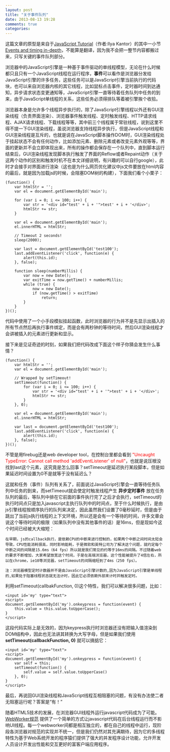 ```yaml
---
layout: post
title: "关于事件队列"
date: 2013-08-13 19:28
comments: true
categories: 
---
```


这篇文章的原型是来自于[JavaScript Tutorial](http://javascript.info/)（作者:Ilya Kantor）的其中一小节[Events and timing in-depth](http://javascript.info/tutorial/events-and-timing-depth)，不能算是翻译，因为我不会把一整节内容都搬过来，只写关键的事件队列部分。

浏览器中的JavaScript引擎是一种基于事件驱动的单线程模型，无论在什么时候都只且只有一个JavaScript线程在运行程序，**事件**可以看作是浏览器分发给JavaScript引擎的许多任务，这些任务可以是JavaScript引擎当前执行的代码块，也可以来自浏览器内核的其它线程，比如鼠标点击事件，定时器时间到达通知，异步请求状态变更通知等，JavaScript引擎一直等待着任务队列中任务的到来，由于JavaScript单线程的关系，这些任务必须得排队等着被引擎挨个收拾。

<!--more-->

浏览器本身是允许多个线程异步执行的，除了JavaScript引擎线程以外还有GUI渲染线程（负责界面渲染）、浏览器事件触发线程、定时触发线程、HTTP请求线程、AJAX请求线程、下载线程等等，其中前三个线程属于常驻线程，说到这里不得不提一下GUI渲染线程，虽说浏览器支持线程异步执行，但是JavaScript线程和GUI渲染线程是互斥的，也就是说在JavaScript脚本操作DOM时，GUI渲染线程处于挂起状态不会有任何动作，比如添加元素、删除元素或者改变元素外观等等，界面的更新并不会立即体现出来，所有的操作都会保存在一个队列中，直到脚本运行结束后，GUI渲染线程发现脚本执行触发了界面的Reflow或者Repaint动作（关于这两个动作的区别和触发时机不在本文详细说明，有兴趣的可以自行google），此时才会接手对界面进行渲染（这也是为什么网页优化建议中js文件要放在html内容的最后，就是因为加载js的时候，会阻塞DOM树的构建），下面我们看个小栗子：

	(function() {
    	var htmlStr = '';
    	var el = document.getElementById('main');
    
        for (var i = 0; i <= 100; i++) {
            var str = '<div id="test' + i + '">test' + i + '</div>';
            htmlStr += str;
        }

    	var el = document.getElementById('main');
    	el.innerHTML = htmlStr;
    	
    	// Timeout 2 seconds!
    	sleep(2000);

    	var last = document.getElementById('test100');
    	last.addEventListener('click', function(e) {
        	alert(this.id);
    	}, false);

    	function sleep(numberMillis) {
        	var now = new Date();
        	var exitTime = now.getTime() + numberMillis;
        	while (true) {
            	now = new Date();
            	if (now.getTime() > exitTime)
                	return;
        	}
    	}
	})();
	
代码中使用了一个小手段模拟挂起函数，此时浏览器的行为并不是先显示出插入的所有节点然后再执行事件绑定，而是会有两秒钟的等待时间，然后GUI渲染线程才会讲被插入的元素进行更新和显示。

接下来是见证奇迹的时刻，如果我们把代码改成下面这个样子你猜会发生什么事情？

	(function() {
    	var htmlStr = '';
    	var el = document.getElementById('main');
    	
    	// Wrapped by setTimeout!
    	setTimeout(function() {
        	for (var i = 0; i <= 100; i++) {
            	var str = '<div id="test' + i + '">test' + i + '</div>';
            	htmlStr += str;
        	}
        }, 0);

    	var el = document.getElementById('main');
    	el.innerHTML = htmlStr;
    	    	
    	var last = document.getElementById('test100');
    	last.addEventListener('click', function(e) {
        	alert(this.id);
    	}, false);		
	})();
	
不管是用firebug还是web developer tool，在控制台里都会看到 <span style="color:red">"Uncaught TypeError: Cannot call method 'addEventListener' of null"</span>，也就是说压根没找到last这个元素，这究竟是怎么回事？setTimeout是延迟执行某段脚本，但是如果延迟时间设置为0不是就等于没有延迟么？

这就和任务（事件）队列有关系了，前面说过JavaScript引擎会一直等待任务队列中任务的到来，而setTimeout就会使定时触发线程产生 **异步定时事件** 放在任务队列的最后，等队列中排在它前面的事件执行完了之后才会执行，setTimeout的执行时间点只是加入javascript主执行队列中的时间点，至于什么时候执行，是由js引擎线程按顺序执行的队列来决定，因此虽然我们设置了0毫秒延时，但是由于跳出了当前js执行线程的上下文环境，所以还是会有一个等待的时间，许多文章会说这个等待时间的极限（如果队列中没有其他事件的话）是16ms，但是现如今这个时间已经被大大缩短：

	在早期，js的callback执行，是依赖CPU的中断来进行控制的，如果两个中断之间时间太短会导致，CPU性能消耗很高，同时影响能耗，于是微软和英特公司为了解决这个问题，就约定每个中断之间的间隔是15.6ms（64 fps）所以就是我们常见的约等于16ms的间隔。不过随着web的要求不断增加，大家希望放宽这个时间，于是在高端浏览器，这个性能被提升了4倍左右，所以在chrome，ie10等浏览器，setTimeout的间隔缩短到了4ms（250 fps）。

	注：浏览器模型定时计数器并不是由JavaScript引擎计数的,因为JavaScript引擎是单线程的,如果处于阻塞线程状态就无法计时，因此它必须依赖外部来计时并触发定时。
	
利用setTimeout(callbakFunction, 0)这个特性，我们可以解决很多问题，比如：

	<input id='my' type="text">
	<script>
	document.getElementById('my').onkeypress = function(event) {
		this.value = this.value.toUpperCase();
	}
	</script>
	
这段代码实际上是无效的，因为keypress执行时浏览器还没有把输入值渲染到DOM结构中，因此也无法讲其转换为大写字母，但是如果我们使用 **setTimeout(callbackFunction, 0)** 就可以搞掂它：

	<input id='my' type="text">
	<script>
	document.getElementById('my').onkeypress = function(event) {
		var self = this;
  		setTimeout(function() {
    		self.value = self.value.toUpperCase()
  		}, 0);
	}
	</script>
	
最后，再说回GUI渲染线程和JavaScript线程互相阻塞的问题，有没有办法使二者无阻塞运行呢？答案是“有！”

随着HTML5技术的发展，在浏览器GUI线程外运行javascript代码成为了可能。[WebWorker规范](http://www.whatwg.org/specs/web-apps/current-work/multipage/workers.html) 提供了一个简单的方式让javascript代码在后台线程运行而不影响UI线程。每一个webworker间都是相互独立的，都在自己的线程中运行，现阶段各浏览器对规范的实现并不统一，但是我们仍然对其充满期待，因为它的多线程特性为基于Web系统开发的程序猿们提供了强大的并发程序设计功能，允许开发人员设计开发出性能和交互更好的富客户端应用程序。



	


